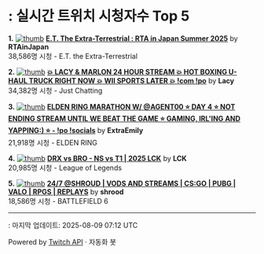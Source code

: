 # : 실시간 트위치 시청자수 Top 5

**1.** [![thumb](https://static-cdn.jtvnw.net/previews-ttv/live_user_rtainjapan-320x180.jpg)](https://twitch.tv/RTAinJapan)
**[E.T. The Extra-Terrestrial : RTA in Japan Summer 2025](https://twitch.tv/RTAinJapan)** by **RTAinJapan**<br>38,586명 시청  - E.T. the Extra-Terrestrial

**2.** [![thumb](https://static-cdn.jtvnw.net/previews-ttv/live_user_lacy-320x180.jpg)](https://twitch.tv/Lacy)
**[💥 LACY & MARLON 24 HOUR STREAM 💥 HOT BOXING U-HAUL TRUCK RIGHT NOW 💥 WII SPORTS LATER 💥 !com !po](https://twitch.tv/Lacy)** by **Lacy**<br>34,382명 시청  - Just Chatting

**3.** [![thumb](https://static-cdn.jtvnw.net/previews-ttv/live_user_extraemily-320x180.jpg)](https://twitch.tv/ExtraEmily)
**[ELDEN RING MARATHON W/ @AGENT00 ⭐ DAY 4 ⭐ NOT ENDING STREAM UNTIL WE BEAT THE GAME ⭐ GAMING, IRL'ING AND YAPPING:) ⭐ - !po !socials](https://twitch.tv/ExtraEmily)** by **ExtraEmily**<br>21,918명 시청  - ELDEN RING

**4.** [![thumb](https://static-cdn.jtvnw.net/previews-ttv/live_user_lck-320x180.jpg)](https://twitch.tv/LCK)
**[DRX vs BRO - NS vs T1 | 2025 LCK](https://twitch.tv/LCK)** by **LCK**<br>20,985명 시청  - League of Legends

**5.** [![thumb](https://static-cdn.jtvnw.net/previews-ttv/live_user_shrood-320x180.jpg)](https://twitch.tv/shrood)
**[24/7 @SHROUD | VODS AND STREAMS | CS:GO | PUBG | VALO | RPGS | REPLAYS](https://twitch.tv/shrood)** by **shrood**<br>18,586명 시청  - BATTLEFIELD 6


---
: 마지막 업데이트: 2025-08-09 07:12 UTC

Powered by [Twitch API](https://dev.twitch.tv/docs/api/reference) · 자동화 봇